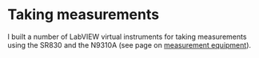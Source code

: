 # Taking measurements

I built a number of LabVIEW virtual instruments for taking measurements using the SR830 and the N9310A (see page on [measurement equipment](BigBoxes.md)).